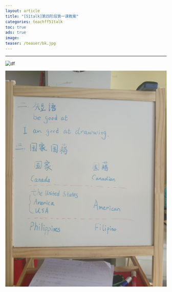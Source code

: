```yaml
---
layout: article
title: "[51talk]第四阶段第一课教案"
categories: teachff51talk
toc: true
ads: true
image:
teaser: /teaser/bk.jpg
---
```


---



![df](https://github.com/storage201608/storage/blob/master/myhome2016/_posts/teachff51talk/2016-09-01-20160901191500teachff51talk.md/IMG_20160901_093518.jpg?raw=true)

![df](https://github.com/storage201608/storage/blob/master/myhome2016/_posts/teachff51talk/2016-09-01-20160901191500teachff51talk.md/IMG_20160901_093506.jpg?raw=true)

